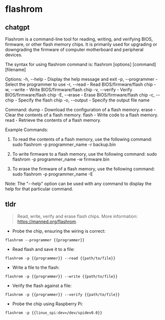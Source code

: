 # flashrom 
## chatgpt 
Flashrom is a command-line tool for reading, writing, and verifying BIOS, firmware, or other flash memory chips. It is primarily used for upgrading or downgrading the firmware of computer motherboard and peripheral devices.

The syntax for using flashrom command is: flashrom [options] [command] [filename]

Options:
-h, --help       -  Display the help message and exit
-p, --programmer -  Select the programmer to use
-r, --read       -  Read BIOS/firmware/flash chip
-w, --write      -  Write BIOS/firmware/flash chip
-v, --verify     -  Verify BIOS/firmware/flash chip
-E, --erase      -  Erase BIOS/firmware/flash chip
-c, --chip       -  Specify the flash chip
-o, --output     -  Specify the output file name

Command:
dump - Download the configuration of a flash memory.
erase - Clear the contents of a flash memory.
flash - Write code to a flash memory.
read - Retrieve the contents of a flash memory.

Example Commands:

1. To read the contents of a flash memory, use the following command:
sudo flashrom -p programmer_name -r backup.bin

2. To write firmware to a flash memory, use the following command:
sudo flashrom -p programmer_name -w firmware.bin

3. To erase the firmware of a flash memory, use the following command:
sudo flashrom -p programmer_name -E

Note: The "--help" option can be used with any command to display the help for that particular command. 

## tldr 
 
> Read, write, verify and erase flash chips.
> More information: <https://manned.org/flashrom>.

- Probe the chip, ensuring the wiring is correct:

`flashrom --programmer {{programmer}}`

- Read flash and save it to a file:

`flashrom -p {{programmer}} --read {{path/to/file}}`

- Write a file to the flash:

`flashrom -p {{programmer}} --write {{path/to/file}}`

- Verify the flash against a file:

`flashrom -p {{programmer}} --verify {{path/to/file}}`

- Probe the chip using Raspberry Pi:

`flashrom -p {{linux_spi:dev=/dev/spidev0.0}}`
